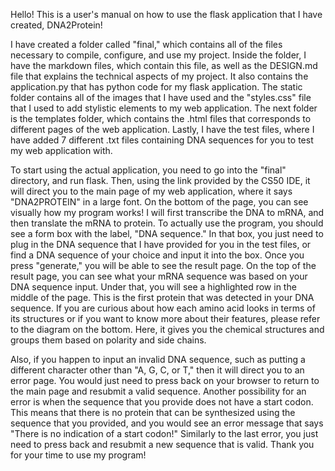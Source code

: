 Hello! This is a user's manual on how to use the flask application that I have created, DNA2Protein!

I have created a folder called "final," which contains all of the files necessary to compile, configure, and use my project. Inside the folder, I have the markdown files, which contain this file, as well as the DESIGN.md file that explains the technical aspects of my project. It also contains the application.py that has python code for my flask application. The static folder contains all of the images that I have used and the "styles.css" file that I used to add stylistic elements to my web application. The next folder is the templates folder, which contains the .html files that corresponds to different pages of the web application. Lastly, I have the test files, where I have added 7 different .txt files containing DNA sequences for you to test my web application with.

To start using the actual application, you need to go into the "final" directory, and run flask. Then, using the link provided by the CS50 IDE, it will direct you to the main page of my web application, where it says "DNA2PROTEIN" in a large font. On the bottom of the page, you can see visually how my program works! I will first transcribe the DNA to mRNA, and then translate the mRNA to protein. To actually use the program, you should see a form box with the label, "DNA sequence." In that box, you just need to plug in the DNA sequence that I have provided for you in the test files, or find a DNA sequence of your choice and input it into the box. Once you press "generate," you will be able to see the result page. On the top of the result page, you can see what your mRNA sequence was based on your DNA sequence input. Under that, you will see a highlighted row in the middle of the page. This is the first protein that was detected in your DNA sequence. If you are curious about how each amino acid looks in terms of its structures or if you want to know more about their features, please refer to the diagram on the bottom. Here, it gives you the chemical structures and groups them based on polarity and side chains.

Also, if you happen to input an invalid DNA sequence, such as putting a different character other than "A, G, C, or T," then it will direct you to an error page. You would just need to press back on your browser to return to the main page and resubmit a valid sequence. Another possibility for an error is when the sequence that you provide does not have a start codon. This means that there is no protein that can be synthesized using the sequence that you provided, and you would see an error message that says "There is no indication of a start codon!" Similarly to the last error, you just need to press back and resubmit a new sequence that is valid. Thank you for your time to use my program!
